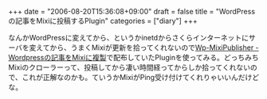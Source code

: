 +++
date = "2006-08-20T15:36:08+09:00"
draft = false
title = "WordPressの記事をMixiに投稿するPlugin"
categories = ["diary"]
+++

なんかWordPressに変えてから、というかinetdからさくらインターネットにサーバを変えてから、うまくMixiが更新を拾ってくれないので<a href="http://factage.com/yu-ji/archives/2006/08/16/wp-mixipublisher-1_0_0rc1/" target="_blank">Wp-MixiPublisher - Wordpressの記事をMixiに複製</a>で配布していたPluginを使ってみる。どっちみちMixiのクローラーって、投稿してから凄い時間経ってからしか拾ってくれないので、これが正解なのかも。ていうかMixiがPing受け付けてくれりゃいいんだけどな。
